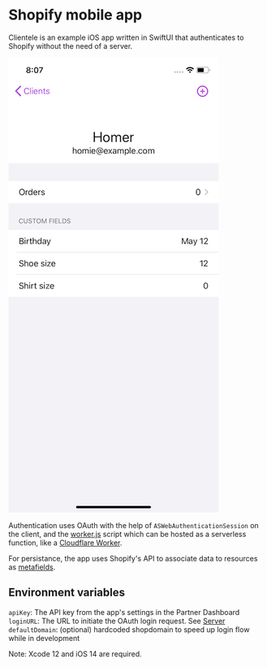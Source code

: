 
# Shopify mobile app

Clientele is an example iOS app written in SwiftUI that authenticates to Shopify without the need of a server.

![screen shot](./Clientele/Assets/screenShot.png)

Authentication uses OAuth with the help of `ASWebAuthenticationSession` on the client, and the [worker.js](Clientele/Server/worker.js) script which can be hosted as a serverless function, like a [Cloudflare Worker](https://workers.cloudflare.com).

For persistance, the app uses Shopify's API to associate data to resources as [metafields](https://shopify.dev/docs/admin-api/rest/reference/metafield?api[version]=2020-07).

## Environment variables

`apiKey`: The API key from the app's settings in the Partner Dashboard
`loginURL`: The URL to initiate the OAuth login request. See [Server](Server/readme.md)
`defaultDomain`: (optional) hardcoded shopdomain to speed up login flow while in development

Note: Xcode 12 and iOS 14 are required.
